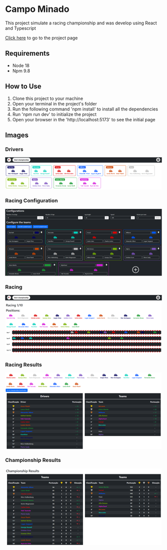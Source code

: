 # Campo Minado

This project simulate a racing championship and was develop using React and Typescript

[Click here](https://racing-simulator-fronchak-projects.vercel.app) to go to the project page 

## Requirements
* Node 18
* Npm 9.8

## How to Use
1. Clone this project to your machine
2. Open your terminal in the project's folder
3. Run the following command 'npm install' to install all the dependencies
5. Run 'npm run dev' to initialize the project
6. Open your browser in the 'http://localhost:5173' to see the initial page

## Images

### Drivers
![Drivers](assets/prints/competitors.png)

### Racing Configuration
![Racing configuration](assets/prints/configuration.png)

### Racing
![Racing](assets/prints/racing.png)

### Racing Results
![Racing results](assets/prints/racing-results.png)

### Championship Results
![Championship results](assets/prints/championship-results.png)